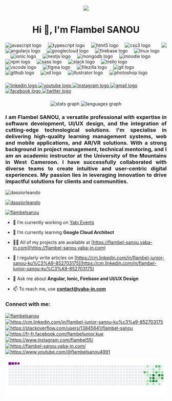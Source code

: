 <br clear="both">
<div align="center">
  <img height="" src="https://scontent-fra3-1.xx.fbcdn.net/v/t39.30808-6/463979862_2776790289147832_7442758266241840953_n.png?_nc_cat=105&ccb=1-7&_nc_sid=cc71e4&_nc_ohc=_sVHSUqLGGgQ7kNvgEchF8f&_nc_zt=23&_nc_ht=scontent-fra3-1.xx&_nc_gid=AJ8QgZ1wq2UrcwXCGMTru0O&oh=00_AYCtuKQ42ljrkHw_MGG4oJuv7UP9u1dI91lF7rxJwELg7A&oe=67875161"  />
</div>


###

<h1 align="center">Hi 👋, I'm Flambel SANOU</h1>

###

<img align="right" height="150" src="https://ci3.googleusercontent.com/meips/ADKq_NYUvlJkJ_uYzNnKsSvgFBF_ncBfOvLsd0Xorh0C1iiYuImRIIcRuwt02_CB2fhCCbengUx4hUtS8E4Ueqy9U2jh-P1Hf7XF8mtipL3_qHuXyPcKZn-vVyl4=s0-d-e1-ft#https://img2.gimm.io/6a6c91ab-35e0-41ed-90f3-741adc374062/image.png"  />

###

<div align="left">
  <img src="https://cdn.jsdelivr.net/gh/devicons/devicon/icons/javascript/javascript-original.svg" height="30" alt="javascript logo"  />
  <img width="12" />
  <img src="https://cdn.jsdelivr.net/gh/devicons/devicon/icons/typescript/typescript-original.svg" height="30" alt="typescript logo"  />
  <img width="12" />
  <img src="https://cdn.jsdelivr.net/gh/devicons/devicon/icons/html5/html5-original.svg" height="30" alt="html5 logo"  />
  <img width="12" />
  <img src="https://cdn.jsdelivr.net/gh/devicons/devicon/icons/css3/css3-original.svg" height="30" alt="css3 logo"  />
  <img width="12" />
  <img src="https://cdn.jsdelivr.net/gh/devicons/devicon/icons/angularjs/angularjs-original.svg" height="30" alt="angularjs logo"  />
  <img width="12" />
  <img src="https://cdn.jsdelivr.net/gh/devicons/devicon/icons/googlecloud/googlecloud-original.svg" height="30" alt="googlecloud logo"  />
  <img width="12" />
  <img src="https://cdn.jsdelivr.net/gh/devicons/devicon/icons/firebase/firebase-plain.svg" height="30" alt="firebase logo"  />
  <img width="12" />
  <img src="https://cdn.jsdelivr.net/gh/devicons/devicon/icons/linux/linux-original.svg" height="30" alt="linux logo"  />
  <img width="12" />
  <img src="https://cdn.jsdelivr.net/gh/devicons/devicon/icons/ionic/ionic-original.svg" height="30" alt="ionic logo"  />
  <img width="12" />
  <img src="https://cdn.jsdelivr.net/gh/devicons/devicon/icons/nestjs/nestjs-original.svg" height="30" alt="nestjs logo"  />
  <img width="12" />
  <img src="https://cdn.jsdelivr.net/gh/devicons/devicon/icons/mongodb/mongodb-original.svg" height="30" alt="mongodb logo"  />
  <img width="12" />
  <img src="https://cdn.jsdelivr.net/gh/devicons/devicon/icons/moodle/moodle-original.svg" height="30" alt="moodle logo"  />
  <img width="12" />
  <img src="https://cdn.jsdelivr.net/gh/devicons/devicon/icons/npm/npm-original-wordmark.svg" height="30" alt="npm logo"  />
  <img width="12" />
  <img src="https://cdn.jsdelivr.net/gh/devicons/devicon/icons/sass/sass-original.svg" height="30" alt="sass logo"  />
  <img width="12" />
  <img src="https://cdn.jsdelivr.net/gh/devicons/devicon/icons/slack/slack-original.svg" height="30" alt="slack logo"  />
  <img width="12" />
  <img src="https://cdn.jsdelivr.net/gh/devicons/devicon/icons/trello/trello-plain.svg" height="30" alt="trello logo"  />
  <img width="12" />
  <img src="https://cdn.jsdelivr.net/gh/devicons/devicon/icons/vscode/vscode-original.svg" height="30" alt="vscode logo"  />
  <img width="12" />
  <img src="https://cdn.jsdelivr.net/gh/devicons/devicon/icons/figma/figma-original.svg" height="30" alt="figma logo"  />
  <img width="12" />
  <img src="https://cdn.jsdelivr.net/gh/devicons/devicon/icons/filezilla/filezilla-plain.svg" height="30" alt="filezilla logo"  />
  <img width="12" />
  <img src="https://cdn.jsdelivr.net/gh/devicons/devicon/icons/git/git-original.svg" height="30" alt="git logo"  />
  <img width="12" />
  <img src="https://cdn.jsdelivr.net/gh/devicons/devicon/icons/github/github-original.svg" height="30" alt="github logo"  />
  <img width="12" />
  <img src="https://cdn.jsdelivr.net/gh/devicons/devicon/icons/xd/xd-plain.svg" height="30" alt="xd logo"  />
  <img width="12" />
  <img src="https://cdn.jsdelivr.net/gh/devicons/devicon/icons/illustrator/illustrator-plain.svg" height="30" alt="illustrator logo"  />
  <img width="12" />
  <img src="https://cdn.jsdelivr.net/gh/devicons/devicon/icons/photoshop/photoshop-plain.svg" height="30" alt="photoshop logo"  />
</div>

###

<div align="left">
  <a href="https://linkedin.com/in/https://cm.linkedin.com/in/flambel-junior-sanou-ku%c3%a9-852703175" target="_blank">
    <img src="https://img.shields.io/static/v1?message=LinkedIn&logo=linkedin&label=&color=0077B5&logoColor=white&labelColor=&style=for-the-badge" height="35" alt="linkedin logo"  />
  </a>
  <a href="https://www.youtube.com/c/https://www.youtube.com/@flambelsanou4991" target="_blank">
    <img src="https://img.shields.io/static/v1?message=Youtube&logo=youtube&label=&color=FF0000&logoColor=white&labelColor=&style=for-the-badge" height="35" alt="youtube logo"  />
  </a>
  <a href="https://instagram.com/https://www.instagram.com/flambel55/" target="_blank">
    <img src="https://img.shields.io/static/v1?message=Instagram&logo=instagram&label=&color=E4405F&logoColor=white&labelColor=&style=for-the-badge" height="35" alt="instagram logo"  />
  </a>
  <a href="contact@yaba-in.com" target="_blank">
    <img src="https://img.shields.io/static/v1?message=Gmail&logo=gmail&label=&color=D14836&logoColor=white&labelColor=&style=for-the-badge" height="35" alt="gmail logo"  />
  </a>
  <a href="https://fb.com/https://fr-fr.facebook.com/flambeljunior.kue" target="_blank">
    <img src="https://img.shields.io/static/v1?message=Facebook&logo=facebook&label=&color=1877F2&logoColor=white&labelColor=&style=for-the-badge" height="35" alt="facebook logo"  />
  </a>
  <a href="https://twitter.com/FlambelSANOU" target="_blank">
    <img src="https://img.shields.io/static/v1?message=Twitter&logo=twitter&label=&color=1DA1F2&logoColor=white&labelColor=&style=for-the-badge" height="35" alt="twitter logo"  />
  </a>
</div>

###
###
<div align="center">
  <img src="https://github-readme-stats.vercel.app/api?username=maurodesouza&hide_title=false&hide_rank=false&show_icons=true&include_all_commits=true&count_private=true&disable_animations=false&theme=dracula&locale=en&hide_border=false" height="150" alt="stats graph"  />
  <img src="https://github-readme-stats.vercel.app/api/top-langs?username=maurodesouza&locale=en&hide_title=false&layout=compact&card_width=320&langs_count=5&theme=dracula&hide_border=false" height="150" alt="languages graph"  />
</div>

###
###
<h3 align="justify">I am Flambel SANOU, a versatile professional with expertise in software development, UI/UX design, and the integration of cutting-edge technological solutions. I'm specialise in delivering high-quality learning management systems, web and mobile applications, and AR/VR solutions. With a strong background in project management, technical mentoring, and I am an academic instructor at the University of the Mountains in West Cameroon. I have successfully collaborated with diverse teams to create intuitive and user-centric digital experiences. My passion lies in leveraging innovation to drive impactful solutions for clients and communities.</h3>

<p align="left"> <img src="https://komarev.com/ghpvc/?username=dassiorleando&label=Profile%20views&color=0e75b6&style=flat" alt="dassiorleando" /> </p>

<p align="left"> <a href="https://github.com/ryo-ma/github-profile-trophy"><img src="https://github-profile-trophy.vercel.app/?username=dassiorleando" alt="dassiorleando" /></a> </p>

<p align="left"> <a href="https://twitter.com/flambelsanou" target="blank"><img src="https://img.shields.io/twitter/follow/flambelsanou?logo=twitter&style=for-the-badge" alt="flambelsanou" /></a> </p>

- 🔭 I’m currently working on [Yabi Events](https://yabi.cm)

- 🌱 I’m currently learning **Google Cloud Architect**

- 👨‍💻 All of my projects are available at [https://flambel-sanou.yaba-in.com](https://flambel-sanou.yaba-in.com)

- 📝 I regularly write articles on [https://cm.linkedin.com/in/flambel-junior-sanou-ku%C3%A9-852703175](https://cm.linkedin.com/in/flambel-junior-sanou-ku%C3%A9-852703175)

- 💬 Ask me about **Angular, Ionic, Firebase and UI/UX Design**

- 📫 To reach me, use **contact@yaba-in.com**

<h3 align="left">Connect with me:</h3>
<p align="left">
<a href="https://twitter.com/flambelsanou" target="blank"><img align="center" src="https://raw.githubusercontent.com/rahuldkjain/github-profile-readme-generator/master/src/images/icons/Social/twitter.svg" alt="flambelsanou" height="30" width="40" /></a>
<a href="https://linkedin.com/in/https://cm.linkedin.com/in/flambel-junior-sanou-ku%c3%a9-852703175" target="blank"><img align="center" src="https://raw.githubusercontent.com/rahuldkjain/github-profile-readme-generator/master/src/images/icons/Social/linked-in-alt.svg" alt="https://cm.linkedin.com/in/flambel-junior-sanou-ku%c3%a9-852703175" height="30" width="40" /></a>
<a href="https://stackoverflow.com/users/https://stackoverflow.com/users/13845641/flambel-sanou" target="blank"><img align="center" src="https://raw.githubusercontent.com/rahuldkjain/github-profile-readme-generator/master/src/images/icons/Social/stack-overflow.svg" alt="https://stackoverflow.com/users/13845641/flambel-sanou" height="30" width="40" /></a>
<a href="https://fb.com/https://fr-fr.facebook.com/flambeljunior.kue" target="blank"><img align="center" src="https://raw.githubusercontent.com/rahuldkjain/github-profile-readme-generator/master/src/images/icons/Social/facebook.svg" alt="https://fr-fr.facebook.com/flambeljunior.kue" height="30" width="40" /></a>
<a href="https://instagram.com/https://www.instagram.com/flambel55/" target="blank"><img align="center" src="https://raw.githubusercontent.com/rahuldkjain/github-profile-readme-generator/master/src/images/icons/Social/instagram.svg" alt="https://www.instagram.com/flambel55/" height="30" width="40" /></a>
<a href="https://dribbble.com/https://flambel-sanou.yaba-in.com/" target="blank"><img align="center" src="https://raw.githubusercontent.com/rahuldkjain/github-profile-readme-generator/master/src/images/icons/Social/dribbble.svg" alt="https://flambel-sanou.yaba-in.com/" height="30" width="40" /></a>
<a href="https://www.youtube.com/c/https://www.youtube.com/@flambelsanou4991" target="blank"><img align="center" src="https://raw.githubusercontent.com/rahuldkjain/github-profile-readme-generator/master/src/images/icons/Social/youtube.svg" alt="https://www.youtube.com/@flambelsanou4991" height="30" width="40" /></a>
</p>


<img src="github_snake.gif" alt="Snake animation" />

###
